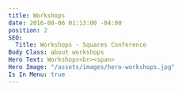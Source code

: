 ```yaml
---
title: Workshops
date: 2016-08-06 01:13:00 -04:00
position: 2
SEO:
  Title: Workshops - Squares Conference
Body Class: about workshops
Hero Text: Workshops<br><span>
Hero Image: "/assets/images/hero-workshops.jpg"
Is In Menu: true
---
```


